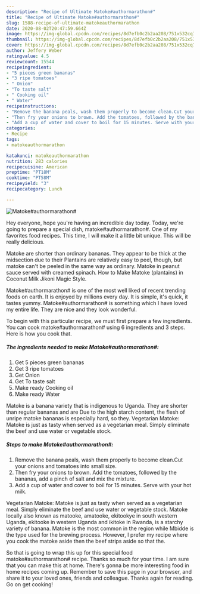 ```yaml
---
description: "Recipe of Ultimate Matoke#authormarathon#"
title: "Recipe of Ultimate Matoke#authormarathon#"
slug: 1588-recipe-of-ultimate-matokeauthormarathon
date: 2020-08-02T20:47:59.664Z
image: https://img-global.cpcdn.com/recipes/8d7efb0c2b2aa208/751x532cq70/matokeauthormarathon-recipe-main-photo.jpg
thumbnail: https://img-global.cpcdn.com/recipes/8d7efb0c2b2aa208/751x532cq70/matokeauthormarathon-recipe-main-photo.jpg
cover: https://img-global.cpcdn.com/recipes/8d7efb0c2b2aa208/751x532cq70/matokeauthormarathon-recipe-main-photo.jpg
author: Jeffery Weber
ratingvalue: 4.5
reviewcount: 15544
recipeingredient:
- "5 pieces green bananas"
- "3 ripe tomatoes"
- " Onion"
- "To taste salt"
- " Cooking oil"
- " Water"
recipeinstructions:
- "Remove the banana peals, wash them properly to become clean.Cut your onions and tomatoes into small size."
- "Then fry your onions to brown. Add the tomatoes, followed by the bananas, add a pinch of salt and mix the mixture."
- "Add a cup of water and cover to boil for 15 minutes. Serve with your hot milk."
categories:
- Recipe
tags:
- matokeauthormarathon

katakunci: matokeauthormarathon 
nutrition: 283 calories
recipecuisine: American
preptime: "PT18M"
cooktime: "PT58M"
recipeyield: "3"
recipecategory: Lunch

---
```



![Matoke#authormarathon#](https://img-global.cpcdn.com/recipes/8d7efb0c2b2aa208/751x532cq70/matokeauthormarathon-recipe-main-photo.jpg)

Hey everyone, hope you're having an incredible day today. Today, we're going to prepare a special dish, matoke#authormarathon#. One of my favorites food recipes. This time, I will make it a little bit unique. This will be really delicious.

Matoke are shorter than ordinary bananas. They appear to be thick at the midsection due to their Plantains are relatively easy to peel, though, but matoke can&#39;t be peeled in the same way as ordinary. Matoke in peanut sauce served with creamed spinach. How to Make Matoke (plantains) in Coconut Milk Jikoni Magic Style.

Matoke#authormarathon# is one of the most well liked of recent trending foods on earth. It is enjoyed by millions every day. It is simple, it's quick, it tastes yummy. Matoke#authormarathon# is something which I have loved my entire life. They are nice and they look wonderful.


To begin with this particular recipe, we must first prepare a few ingredients. You can cook matoke#authormarathon# using 6 ingredients and 3 steps. Here is how you cook that.

<!--inarticleads1-->

##### The ingredients needed to make Matoke#authormarathon#:

1. Get 5 pieces green bananas
1. Get 3 ripe tomatoes
1. Get  Onion
1. Get To taste salt
1. Make ready  Cooking oil
1. Make ready  Water


Matoke is a banana variety that is indigenous to Uganda. They are shorter than regular bananas and are Due to the high starch content, the flesh of unripe matoke bananas is especially hard, so they. Vegetarian Matoke: Matoke is just as tasty when served as a vegetarian meal. Simply eliminate the beef and use water or vegetable stock. 

<!--inarticleads2-->

##### Steps to make Matoke#authormarathon#:

1. Remove the banana peals, wash them properly to become clean.Cut your onions and tomatoes into small size.
1. Then fry your onions to brown. Add the tomatoes, followed by the bananas, add a pinch of salt and mix the mixture.
1. Add a cup of water and cover to boil for 15 minutes. Serve with your hot milk.


Vegetarian Matoke: Matoke is just as tasty when served as a vegetarian meal. Simply eliminate the beef and use water or vegetable stock. Matoke locally also known as matooke, amatooke, ekitookye in south western Uganda, ekitooke in western Uganda and ikitoke in Rwanda, is a starchy variety of banana. Matoke is the most common in the region while Mbidde is the type used for the brewing process. However, I prefer my recipe where you cook the matoke aside then the beef strips aside so that the. 

So that is going to wrap this up for this special food matoke#authormarathon# recipe. Thanks so much for your time. I am sure that you can make this at home. There's gonna be more interesting food in home recipes coming up. Remember to save this page in your browser, and share it to your loved ones, friends and colleague. Thanks again for reading. Go on get cooking!
